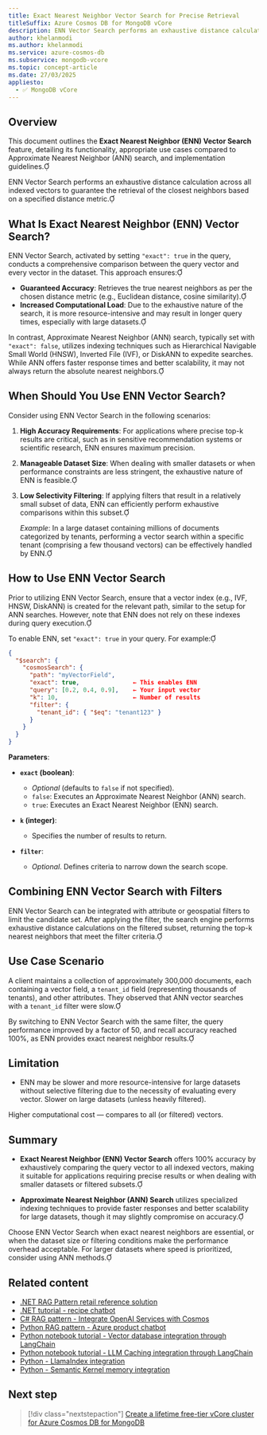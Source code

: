 ```yaml
---
title: Exact Nearest Neighbor Vector Search for Precise Retrieval
titleSuffix: Azure Cosmos DB for MongoDB vCore
description: ENN Vector Search performs an exhaustive distance calculation across all indexed vectors to guarantee the retrieval of the closest neighbors based on a specified distance metric.
author: khelanmodi
ms.author: khelanmodi
ms.service: azure-cosmos-db
ms.subservice: mongodb-vcore
ms.topic: concept-article
ms.date: 27/03/2025
appliesto:
  - ✅ MongoDB vCore
---
```


## Overview

This document outlines the **Exact Nearest Neighbor (ENN) Vector Search** feature, detailing its functionality, appropriate use cases compared to Approximate Nearest Neighbor (ANN) search, and implementation guidelines.


ENN Vector Search performs an exhaustive distance calculation across all indexed vectors to guarantee the retrieval of the closest neighbors based on a specified distance metric.

## What Is Exact Nearest Neighbor (ENN) Vector Search?

ENN Vector Search, activated by setting `"exact": true` in the query, conducts a comprehensive comparison between the query vector and every vector in the dataset. This approach ensures:

- **Guaranteed Accuracy**: Retrieves the true nearest neighbors as per the chosen distance metric (e.g., Euclidean distance, cosine similarity).
- **Increased Computational Load**: Due to the exhaustive nature of the search, it is more resource-intensive and may result in longer query times, especially with large datasets.

In contrast, Approximate Nearest Neighbor (ANN) search, typically set with `"exact": false`, utilizes indexing techniques such as Hierarchical Navigable Small World (HNSW), Inverted File (IVF), or DiskANN to expedite searches. While ANN offers faster response times and better scalability, it may not always return the absolute nearest neighbors.

## When Should You Use ENN Vector Search?

Consider using ENN Vector Search in the following scenarios:

1. **High Accuracy Requirements**: For applications where precise top-k results are critical, such as in sensitive recommendation systems or scientific research, ENN ensures maximum precision.

2. **Manageable Dataset Size**: When dealing with smaller datasets or when performance constraints are less stringent, the exhaustive nature of ENN is feasible.

3. **Low Selectivity Filtering**: If applying filters that result in a relatively small subset of data, ENN can efficiently perform exhaustive comparisons within this subset.

   *Example*: In a large dataset containing millions of documents categorized by tenants, performing a vector search within a specific tenant (comprising a few thousand vectors) can be effectively handled by ENN.

## How to Use ENN Vector Search

Prior to utilizing ENN Vector Search, ensure that a vector index (e.g., IVF, HNSW, DiskANN) is created for the relevant path, similar to the setup for ANN searches. However, note that ENN does not rely on these indexes during query execution.

To enable ENN, set `"exact": true` in your query. For example:

```json
{
  "$search": {
    "cosmosSearch": {
      "path": "myVectorField",
      "exact": true,               ← This enables ENN
      "query": [0.2, 0.4, 0.9],    ← Your input vector
      "k": 10,                     ← Number of results
      "filter": {
        "tenant_id": { "$eq": "tenant123" }
      }
    }
  }
}
```

**Parameters**:

- **`exact` (boolean)**:
  - *Optional* (defaults to `false` if not specified).
  - `false`: Executes an Approximate Nearest Neighbor (ANN) search.
  - `true`: Executes an Exact Nearest Neighbor (ENN) search.

- **`k` (integer)**:
  - Specifies the number of results to return.

- **`filter`**:
  - *Optional*. Defines criteria to narrow down the search scope.

## Combining ENN Vector Search with Filters

ENN Vector Search can be integrated with attribute or geospatial filters to limit the candidate set. After applying the filter, the search engine performs exhaustive distance calculations on the filtered subset, returning the top-k nearest neighbors that meet the filter criteria.

## Use Case Scenario

A client maintains a collection of approximately 300,000 documents, each containing a vector field, a `tenant_id` field (representing thousands of tenants), and other attributes. They observed that ANN vector searches with a `tenant_id` filter were slow.

By switching to ENN Vector Search with the same filter, the query performance improved by a factor of 50, and recall accuracy reached 100%, as ENN provides exact nearest neighbor results.


## Limitation 
- ENN may be slower and more resource-intensive for large datasets without selective filtering due to the necessity of evaluating every vector.
Slower on large datasets (unless heavily filtered).

Higher computational cost — compares to all (or filtered) vectors.

## Summary

- **Exact Nearest Neighbor (ENN) Vector Search** offers 100% accuracy by exhaustively comparing the query vector to all indexed vectors, making it suitable for applications requiring precise results or when dealing with smaller datasets or filtered subsets.

- **Approximate Nearest Neighbor (ANN) Search** utilizes specialized indexing techniques to provide faster responses and better scalability for large datasets, though it may slightly compromise on accuracy.

Choose ENN Vector Search when exact nearest neighbors are essential, or when the dataset size or filtering conditions make the performance overhead acceptable. For larger datasets where speed is prioritized, consider using ANN methods. 

## Related content

- [.NET RAG Pattern retail reference solution](https://github.com/Azure/Vector-Search-AI-Assistant-MongoDBvCore)
- [.NET tutorial - recipe chatbot](https://github.com/microsoft/AzureDataRetrievalAugmentedGenerationSamples/tree/main/C%23/CosmosDB-MongoDBvCore)
- [C# RAG pattern - Integrate OpenAI Services with Cosmos](https://github.com/microsoft/AzureDataRetrievalAugmentedGenerationSamples/tree/main/C%23/CosmosDB-MongoDBvCore)
- [Python RAG pattern - Azure product chatbot](https://github.com/microsoft/AzureDataRetrievalAugmentedGenerationSamples/tree/main/Python/CosmosDB-MongoDB-vCore)
- [Python notebook tutorial - Vector database integration through LangChain](https://python.langchain.com/docs/integrations/vectorstores/azure_cosmos_db)
- [Python notebook tutorial - LLM Caching integration through LangChain](https://python.langchain.com/docs/integrations/vectorstores/azure_cosmos_db/)
- [Python - LlamaIndex integration](https://docs.llamaindex.ai/en/stable/examples/vector_stores/AzureCosmosDBMongoDBvCoreDemo.html)
- [Python - Semantic Kernel memory integration](https://github.com/microsoft/semantic-kernel/tree/main/python/semantic_kernel/connectors/memory/azure_cosmosdb)

## Next step

> [!div class="nextstepaction"]
> [Create a lifetime free-tier vCore cluster for Azure Cosmos DB for MongoDB](free-tier.md)